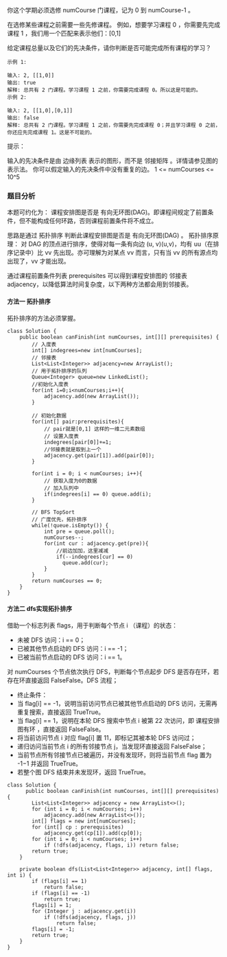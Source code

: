 你这个学期必须选修 numCourse 门课程，记为 0 到 numCourse-1 。

在选修某些课程之前需要一些先修课程。 例如，想要学习课程 0 ，你需要先完成课程 1 ，我们用一个匹配来表示他们：[0,1]

给定课程总量以及它们的先决条件，请你判断是否可能完成所有课程的学习？


```
示例 1:

输入: 2, [[1,0]] 
输出: true
解释: 总共有 2 门课程。学习课程 1 之前，你需要完成课程 0。所以这是可能的。
示例 2:

输入: 2, [[1,0],[0,1]]
输出: false
解释: 总共有 2 门课程。学习课程 1 之前，你需要先完成​课程 0；并且学习课程 0 之前，你还应先完成课程 1。这是不可能的。
```

提示：

输入的先决条件是由 边缘列表 表示的图形，而不是 邻接矩阵 。详情请参见图的表示法。
你可以假定输入的先决条件中没有重复的边。
1 <= numCourses <= 10^5

### 题目分析

本题可约化为： 课程安排图是否是 有向无环图(DAG)。即课程间规定了前置条件，但不能构成任何环路，否则课程前置条件将不成立。

思路是通过 拓扑排序 判断此课程安排图是否是 有向无环图(DAG) 。 拓扑排序原理： 对 DAG 的顶点进行排序，使得对每一条有向边 (u, v)(u,v)，均有 uu（在排序记录中）比 vv 先出现。亦可理解为对某点 vv 而言，只有当 vv 的所有源点均出现了，vv 才能出现。

通过课程前置条件列表 prerequisites 可以得到课程安排图的 邻接表 adjacency，以降低算法时间复杂度，以下两种方法都会用到邻接表。

#### 方法一 拓扑排序

拓扑排序的方法必须掌握。

```
class Solution {
    public boolean canFinish(int numCourses, int[][] prerequisites) {
        // 入度表
        int[] indegrees=new int[numCourses];
        // 邻接表
        List<List<Integer>> adjacency=new ArrayList();
        // 用于拓扑排序的队列
        Queue<Integer> queue=new LinkedList();
        //初始化入度表
        for(int i=0;i<numCourses;i++){
            adjacency.add(new ArrayList());
        }

        // 初始化数据
        for(int[] pair:prerequisites){
            // pair就是[0,1] 这样的一维二元素数组
            // 设置入度表
            indegrees[pair[0]]+=1;
            //邻接表就是取到上一个
            adjacency.get(pair[1]).add(pair[0]);
        }

        for(int i = 0; i < numCourses; i++){
            // 获取入度为0的数据
            // 加入队列中
            if(indegrees[i] == 0) queue.add(i);
        }

        // BFS TopSort
        // 广度优先，拓扑排序
        while(!queue.isEmpty()) {
            int pre = queue.poll();
            numCourses--;
            for(int cur : adjacency.get(pre)){
                //前边加加，这里减减
                if(--indegrees[cur] == 0) 
                  queue.add(cur);
            }
        }
        return numCourses == 0;
    }
}
```

#### 方法二 dfs实现拓扑排序

借助一个标志列表 flags，用于判断每个节点 i （课程）的状态：

- 未被 DFS 访问：i == 0；
- 已被其他节点启动的 DFS 访问：i == -1；
- 已被当前节点启动的 DFS 访问：i == 1。


对 numCourses 个节点依次执行 DFS，判断每个节点起步 DFS 是否存在环，若存在环直接返回 FalseFalse。DFS 流程；
- 终止条件：
- 当 flag[i] == -1，说明当前访问节点已被其他节点启动的 DFS 访问，无需再重复搜索，直接返回 TrueTrue。
- 当 flag[i] == 1，说明在本轮 DFS 搜索中节点 i 被第 22 次访问，即 课程安排图有环 ，直接返回 FalseFalse。
- 将当前访问节点 i 对应 flag[i] 置 11，即标记其被本轮 DFS 访问过；
- 递归访问当前节点 i 的所有邻接节点 j，当发现环直接返回 FalseFalse；
- 当前节点所有邻接节点已被遍历，并没有发现环，则将当前节点 flag 置为 -1−1 并返回 TrueTrue。
- 若整个图 DFS 结束并未发现环，返回 TrueTrue。


```
class Solution {
      public boolean canFinish(int numCourses, int[][] prerequisites) {
        List<List<Integer>> adjacency = new ArrayList<>();
        for (int i = 0; i < numCourses; i++)
            adjacency.add(new ArrayList<>());
        int[] flags = new int[numCourses];
        for (int[] cp : prerequisites)
            adjacency.get(cp[1]).add(cp[0]);
        for (int i = 0; i < numCourses; i++)
            if (!dfs(adjacency, flags, i)) return false;
        return true;
    }

    private boolean dfs(List<List<Integer>> adjacency, int[] flags, int i) {
        if (flags[i] == 1)
            return false;
        if (flags[i] == -1)
            return true;
        flags[i] = 1;
        for (Integer j : adjacency.get(i))
            if (!dfs(adjacency, flags, j))
                return false;
        flags[i] = -1;
        return true;
    }
}
```
